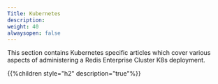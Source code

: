 ```yaml
---
Title: Kubernetes
description: 
weight: 40
alwaysopen: false
---
```

This section contains Kubernetes specific articles which cover various aspects of administering a Redis Enterprise Cluster K8s deployment.

{{%children style="h2" description="true"%}}